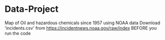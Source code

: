 # Data-Project
Map of Oil and hazardous chemicals since 1957 using NOAA data
Download 'incidents.csv' from https://incidentnews.noaa.gov/raw/index BEFORE you run the code
